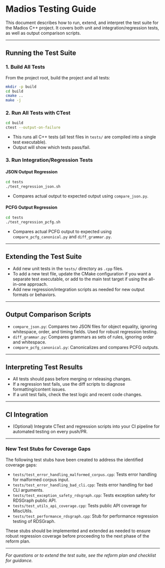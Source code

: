# Madios Testing Guide

This document describes how to run, extend, and interpret the test suite for the Madios C++ project. It covers both unit and integration/regression tests, as well as output comparison scripts.

---

## Running the Test Suite

### 1. Build All Tests
From the project root, build the project and all tests:

```bash
mkdir -p build
cd build
cmake ..
make -j
```

### 2. Run All Tests with CTest

```bash
cd build
ctest --output-on-failure
```
- This runs all C++ tests (all test files in `tests/` are compiled into a single test executable).
- Output will show which tests pass/fail.

### 3. Run Integration/Regression Tests

#### JSON Output Regression
```bash
cd tests
./test_regression_json.sh
```
- Compares actual output to expected output using `compare_json.py`.

#### PCFG Output Regression
```bash
cd tests
./test_regression_pcfg.sh
```
- Compares actual PCFG output to expected using `compare_pcfg_canonical.py` and `diff_grammar.py`.

---

## Extending the Test Suite

- Add new unit tests in the `tests/` directory as `.cpp` files.
- To add a new test file, update the CMake configuration if you want a separate test executable, or add to the main test target if using the all-in-one approach.
- Add new regression/integration scripts as needed for new output formats or behaviors.

---

## Output Comparison Scripts

- `compare_json.py`: Compares two JSON files for object equality, ignoring whitespace, order, and timing fields. Used for robust regression testing.
- `diff_grammar.py`: Compares grammars as sets of rules, ignoring order and whitespace.
- `compare_pcfg_canonical.py`: Canonicalizes and compares PCFG outputs.

---

## Interpreting Test Results

- All tests should pass before merging or releasing changes.
- If a regression test fails, use the diff scripts to diagnose formatting/content issues.
- If a unit test fails, check the test logic and recent code changes.

---

## CI Integration

- (Optional) Integrate CTest and regression scripts into your CI pipeline for automated testing on every push/PR.

---

### New Test Stubs for Coverage Gaps

The following test stubs have been created to address the identified coverage gaps:

- `tests/test_error_handling_malformed_corpus.cpp`: Tests error handling for malformed corpus input.
- `tests/test_error_handling_bad_cli.cpp`: Tests error handling for bad CLI arguments.
- `tests/test_exception_safety_rdsgraph.cpp`: Tests exception safety for RDSGraph public API.
- `tests/test_utils_api_coverage.cpp`: Tests public API coverage for MiscUtils.
- `tests/test_performance_rdsgraph.cpp`: Stub for performance regression testing of RDSGraph.

These stubs should be implemented and extended as needed to ensure robust regression coverage before proceeding to the next phase of the reform plan.

---

*For questions or to extend the test suite, see the reform plan and checklist for guidance.*
